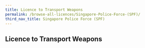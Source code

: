 ```yaml
---
title: Licence to Transport Weapons
permalink: /browse-all-licences/Singapore-Police-Force-(SPF)/
third_nav_title: Singapore Police Force (SPF)
---
```

## Licence to Transport Weapons
